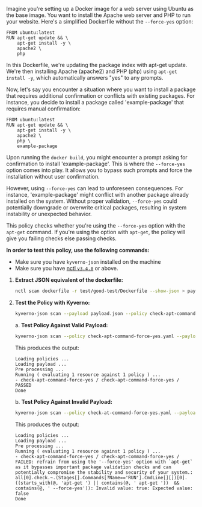 Imagine you're setting up a Docker image for a web server using Ubuntu as the base image. You want to install the Apache web server and PHP to run your website. Here's a simplified Dockerfile without the `--force-yes` option:

```
FROM ubuntu:latest
RUN apt-get update && \
    apt-get install -y \
    apache2 \
    php
```

In this Dockerfile, we're updating the package index with apt-get update. We're then installing Apache (apache2) and PHP (php) using `apt-get install -y`, which automatically answers "yes" to any prompts.

Now, let's say you encounter a situation where you want to install a package that requires additional confirmation or conflicts with existing packages. For instance, you decide to install a package called 'example-package' that requires manual confirmation:

```
FROM ubuntu:latest
RUN apt-get update && \
    apt-get install -y \
    apache2 \
    php \
    example-package
```
Upon running the `docker build`, you might encounter a prompt asking for confirmation to install 'example-package'. This is where the `--force-yes` option comes into play. It allows you to bypass such prompts and force the installation without user confirmation.

However, using `--force-yes` can lead to unforeseen consequences. For instance, 'example-package' might conflict with another package already installed on the system. Without proper validation, `--force-yes` could potentially downgrade or overwrite critical packages, resulting in system instability or unexpected behavior.

This policy checks whether you're using the `--force-yes` option with the `apt-get` command. If you're using the option with `apt-get`, the policy will give you failing checks else passing checks.

**In order to test this policy, use the following commands:**

- Make sure you have `kyverno-json` installed on the machine
- Make sure you have [nctl `v3.4.0`](https://downloads.nirmata.io/nctl/downloads/) or above.


1. **Extract JSON equivalent of the dockerfile:**
    ```bash
    nctl scan dockerfile -r test/good-test/Dockerfile --show-json > payload.json
    ```

2. **Test the Policy with Kyverno:**
    ```bash
    kyverno-json scan --payload payload.json --policy check-apt-command-force-yes.yaml
    ```
    a. **Test Policy Against Valid Payload:**
    ```bash
    kyverno-json scan --policy check-apt-command-force-yes.yaml --payload test/good-test/good-payload.json
    ```

    This produces the output:

    ```
    Loading policies ...
    Loading payload ...
    Pre processing ...
    Running ( evaluating 1 resource against 1 policy ) ...
   - check-apt-command-force-yes / check-apt-command-force-yes /  PASSED
    Done
    ```

    b. **Test Policy Against Invalid Payload:**
    ```bash
    kyverno-json scan --policy check-at-command-force-yes.yaml --payload test/bad-test/bad-payload.json
    ```

    This produces the output:
    ```
    Loading policies ...
    Loading payload ...
    Pre processing ...
    Running ( evaluating 1 resource against 1 policy ) ...
   - check-apt-command-force-yes / check-apt-command-force-yes /  FAILED: refrain from using the '--force-yes' option with `apt-get` as it bypasses important package validation checks and can potentially compromise the stability and security of your system.: all[0].check.~.(Stages[].Commands[?Name=='RUN'].CmdLine[][])[0].((starts_with(@, 'apt-get ') || contains(@, ' apt-get '))  && contains(@, ' --force-yes')): Invalid value: true: Expected value: false
    Done
    ```